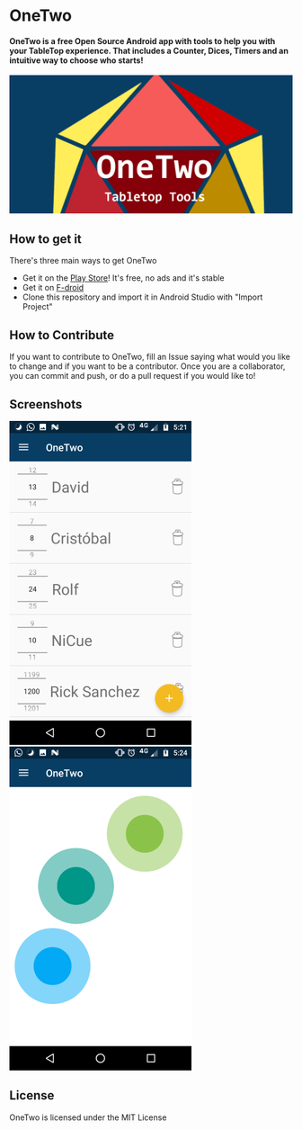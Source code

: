 # OneTwo
#### OneTwo is a free Open Source Android app with tools to help you with your TableTop experience. That includes a Counter, Dices, Timers and an intuitive way to choose who starts!

![Alt text](imgs/Header.png?raw=true "Title")
## How to get it

There's three main ways to get OneTwo
* Get it on the [Play Store](https://play.google.com/store/apps/details?id=com.nicue.onetwo&hl=en)! It's free, no ads and it's stable
* Get it on [F-droid](https://f-droid.org/repository/browse/?fdfilter=onetwo&fdid=com.nicue.onetwo)
* Clone this repository and import it in Android Studio with "Import Project"

## How to Contribute
If you want to contribute to OneTwo, fill an Issue saying what would you like to change and if you want to be a contributor. Once you are a collaborator, you can commit and push, or do a pull request if you would like to!

## Screenshots

![](imgs/SS_counter.png)  ![](imgs/SS_Chooser.png)

## License 
 
OneTwo is licensed under the MIT License
